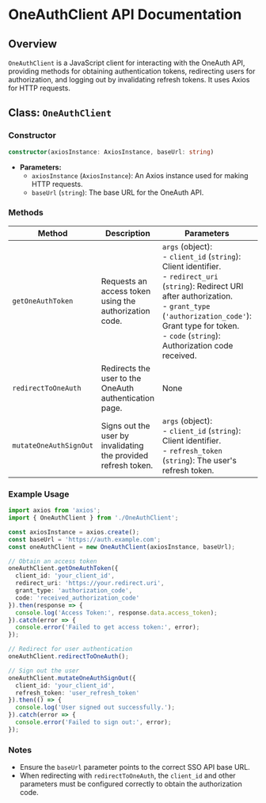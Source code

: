 # OneAuthClient API Documentation

## Overview

`OneAuthClient` is a JavaScript client for interacting with the OneAuth API, providing methods for obtaining authentication tokens, redirecting users for authorization, and logging out by invalidating refresh tokens. It uses Axios for HTTP requests.

## Class: `OneAuthClient`

### Constructor

```typescript
constructor(axiosInstance: AxiosInstance, baseUrl: string)
```

- **Parameters:**
  - `axiosInstance` (`AxiosInstance`): An Axios instance used for making HTTP requests.
  - `baseUrl` (`string`): The base URL for the OneAuth API.

### Methods

| Method                  | Description                                                    | Parameters                                                                                                            | Returns                                                   |
|-------------------------|----------------------------------------------------------------|-----------------------------------------------------------------------------------------------------------------------|-----------------------------------------------------------|
| `getOneAuthToken`       | Requests an access token using the authorization code.         | `args` (object): <br> - `client_id` (`string`): Client identifier. <br> - `redirect_uri` (`string`): Redirect URI after authorization. <br> - `grant_type` (`'authorization_code'`): Grant type for token. <br> - `code` (`string`): Authorization code received. | `Promise<AxiosResponse<GetOneAuthTokenResponse>>` with the token data. |
| `redirectToOneAuth`     | Redirects the user to the OneAuth authentication page.         | None                                                                                                                  | `void`                                                     |
| `mutateOneAuthSignOut`  | Signs out the user by invalidating the provided refresh token. | `args` (object): <br> - `client_id` (`string`): Client identifier. <br> - `refresh_token` (`string`): The user's refresh token.                                 | `Promise<AxiosResponse<void>>` indicating sign-out success. |

### Example Usage

```typescript
import axios from 'axios';
import { OneAuthClient } from './OneAuthClient';

const axiosInstance = axios.create();
const baseUrl = 'https://auth.example.com';
const oneAuthClient = new OneAuthClient(axiosInstance, baseUrl);

// Obtain an access token
oneAuthClient.getOneAuthToken({
  client_id: 'your_client_id',
  redirect_uri: 'https://your.redirect.uri',
  grant_type: 'authorization_code',
  code: 'received_authorization_code'
}).then(response => {
  console.log('Access Token:', response.data.access_token);
}).catch(error => {
  console.error('Failed to get access token:', error);
});

// Redirect for user authentication
oneAuthClient.redirectToOneAuth();

// Sign out the user
oneAuthClient.mutateOneAuthSignOut({
  client_id: 'your_client_id',
  refresh_token: 'user_refresh_token'
}).then(() => {
  console.log('User signed out successfully.');
}).catch(error => {
  console.error('Failed to sign out:', error);
});
```

### Notes

- Ensure the `baseUrl` parameter points to the correct SSO API base URL.
- When redirecting with `redirectToOneAuth`, the `client_id` and other parameters must be configured correctly to obtain the authorization code.